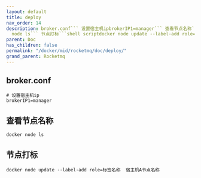 ```yaml
---
layout: default
title: deploy
nav_order: 14
description: broker.conf``` 设置宿主机ipbrokerIP1=manager``` 查看节点名称```shell scriptdocker
  node ls``` 节点打标```shell scriptdocker node update --label-add role=标签名称  宿主机A节点名称```
parent: Doc
has_children: false
permalink: "/docker/mid/rocketmq/doc/deploy/"
grand_parent: Rocketmq
---
```


## broker.conf
```
# 设置宿主机ip
brokerIP1=manager
```
## 查看节点名称
```shell script
docker node ls
```
## 节点打标
```shell script
docker node update --label-add role=标签名称  宿主机A节点名称
```
